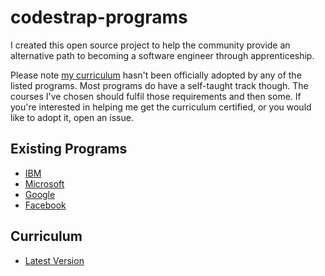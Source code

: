 # codestrap-programs
I created this open source project to help the community provide an alternative path
to becoming a software engineer through apprenticeship.

Please note [my curriculum](apprenticeships/frontend-curriculum.md) hasn't been officially adopted
by any of the listed programs. Most programs do have a self-taught track though. The courses
I've chosen should fulfil those requirements and then some. If you're interested in helping
me get the curriculum certified, or you would like to adopt it, open an issue.

## Existing Programs
- [IBM](./apprenticeships/programs.md#ibm)
- [Microsoft](./apprenticeships/programs.md#microsoft)
- [Google](./apprenticeships/programs.md#google)
- [Facebook](./apprenticeships/programs.md#facebook)

## Curriculum
- [Latest Version](apprenticeships/frontend-curriculum.md)

